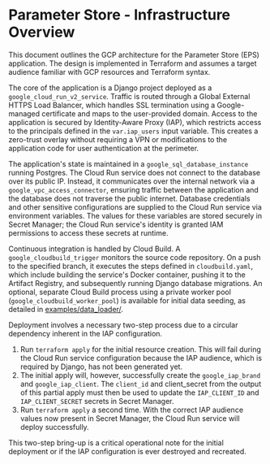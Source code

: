 # **Parameter Store \- Infrastructure Overview**

This document outlines the GCP architecture for the Parameter Store (EPS) application. The design is implemented in
Terraform and assumes a target audience familiar with GCP resources and Terraform syntax.

The core of the application is a Django project deployed as a `google_cloud_run_v2_service`. Traffic is routed through
a Global External HTTPS Load Balancer, which handles SSL termination using a Google-managed certificate and maps to the
user-provided domain. Access to the application is secured by Identity-Aware Proxy (IAP), which restricts access to the
principals defined in the `var.iap_users` input variable. This creates a zero-trust overlay without requiring a VPN or
modifications to the application code for user authentication at the perimeter.

The application's state is maintained in a `google_sql_database_instance` running Postgres. The Cloud Run service does
not connect to the database over its public IP. Instead, it communicates over the internal network via a
`google_vpc_access_connector`, ensuring traffic between the application and the database does not traverse the public
internet. Database credentials and other sensitive configurations are supplied to the Cloud Run service via environment
variables. The values for these variables are stored securely in Secret Manager; the Cloud Run service's identity is
granted IAM permissions to access these secrets at runtime.

Continuous integration is handled by Cloud Build. A `google_cloudbuild_trigger` monitors the source code repository. On
a push to the specified branch, it executes the steps defined in `cloudbuild.yaml`, which include building the service's
Docker container, pushing it to the Artifact Registry, and subsequently running Django database migrations. An optional,
separate Cloud Build process using a private worker pool (`google_cloudbuild_worker_pool`) is available for initial
data seeding, as detailed in [examples/data_loader/](../examples/data_loader).

Deployment involves a necessary two-step process due to a circular dependency inherent in the IAP configuration.

1. Run `terraform apply` for the initial resource creation. This will fail during the Cloud Run service configuration
   because the IAP audience, which is required by Django, has not been generated yet.
2. The initial apply will, however, successfully create the `google_iap_brand` and `google_iap_client`. The `client_id`
   and client_secret from the output of this partial apply must then be used to update the `IAP_CLIENT_ID` and
   `IAP_CLIENT_SECRET` secrets in Secret Manager.
3. Run `terraform apply` a second time. With the correct IAP audience values now present in Secret Manager, the Cloud Run
   service will deploy successfully.

This two-step bring-up is a critical operational note for the initial deployment or if the IAP configuration is ever
destroyed and recreated.
